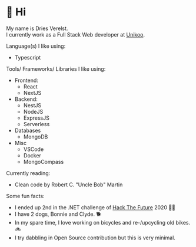 # 👋 Hi

My name is Dries Verelst.  
I currently work as a Full Stack Web developer at [Unikoo](https://www.unikoo.be/en).

Language(s) I like using:
- Typescript

Tools/ Frameworks/ Libraries I like using:
- Frontend:
  - React
  - NextJS
- Backend:
  - NestJS
  - NodeJS
  - ExpressJS
  - Serverless
- Databases
  - MongoDB
- Misc
  - VSCode
  - Docker
  - MongoCompass

Currently reading:
- Clean code by Robert C. "Uncle Bob" Martin

Some fun facts:
- I ended up 2nd in the .NET challenge of [Hack The Future](https://www.hackthefuture.be/home) 2020 👨‍💻
- I have 2 dogs, Bonnie and Clyde. 🐕
- In my spare time, I love working on bicycles and re-/upcycling old bikes. 🚲
- I try dabbling in Open Source contribution but this is very minimal.
